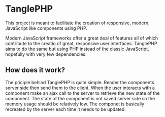<!--Edit with usage, simple tutorial, more explenations, etc-->

# TanglePHP

This project is meant to facilitate the creation of responsive, modern, JavaScript like components using PHP.

Modern JavaScript frameworks offer a great deal of features all of which contribute to the creatio of great, responsive user interfaces. TanglePHP aims to do the same but using PHP instead of the classic JavaScript, hopefully with very few dependencies.

## How does it work?

The priciple behind TanglePHP is quite simple. Render the components server side then send them to the client. When the user interacts with a component make an ajax call to the server to retrieve the new state of the component. The state of the component is not saved server side so the memory usage should be relatively low. The componet is basically recreated by the server each time it needs to be updated.
